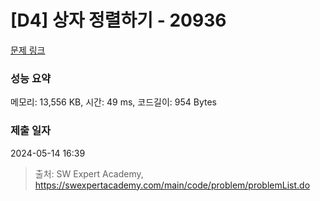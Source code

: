 # [D4] 상자 정렬하기 - 20936 

[문제 링크](https://swexpertacademy.com/main/code/problem/problemDetail.do?contestProbId=AY9QUhl6cfQDFAVF) 

### 성능 요약

메모리: 13,556 KB, 시간: 49 ms, 코드길이: 954 Bytes

### 제출 일자

2024-05-14 16:39



> 출처: SW Expert Academy, https://swexpertacademy.com/main/code/problem/problemList.do